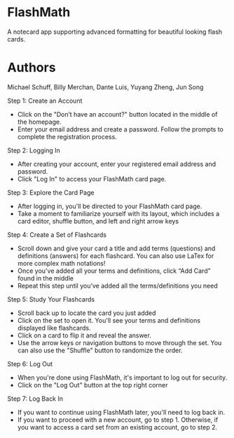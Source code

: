 # FlashMath

A notecard app supporting advanced formatting for beautiful looking flash cards.

# Authors

Michael Schuff,
Billy Merchan,
Dante Luis,
Yuyang Zheng,
Jun Song

Step 1: Create an Account
- Click on the "Don’t have an account?" button located in the middle of the homepage.
- Enter your email address and create a password. Follow the prompts to complete the registration process.

Step 2: Logging In
- After creating your account, enter your registered email address and password.
- Click "Log In" to access your FlashMath card page.

Step 3: Explore the Card Page
- After logging in, you'll be directed to your FlashMath card page. 
- Take a moment to familiarize yourself with its layout, which includes a card editor, shuffle button, and left and right arrow keys

Step 4: Create a Set of Flashcards
- Scroll down and give your card a title and add terms (questions) and definitions (answers) for each flashcard. You can also use LaTex for more complex math notations!
- Once you've added all your terms and definitions, click “Add Card” found in the middle
- Repeat this step until you’ve added all the terms/definitions you need

Step 5: Study Your Flashcards
- Scroll back up to locate the card you just added
- Click on the set to open it. You'll see your terms and definitions displayed like flashcards.
- Click on a card to flip it and reveal the answer.
- Use the arrow keys or navigation buttons to move through the set. You can also use the "Shuffle" button to randomize the order.

Step 6: Log Out
- When you're done using FlashMath, it's important to log out for security.
- Click on the "Log Out" button at the top right corner

Step 7: Log Back In
- If you want to continue using FlashMath later, you'll need to log back in.
- If you want to proceed with a new account, go to step 1. Otherwise, if you want to access a card set from an existing account, go to step 2.

